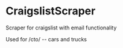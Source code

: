 # CraigslistScraper
Scraper for craigslist with email functionality

Used for /cto/ -- cars and trucks
